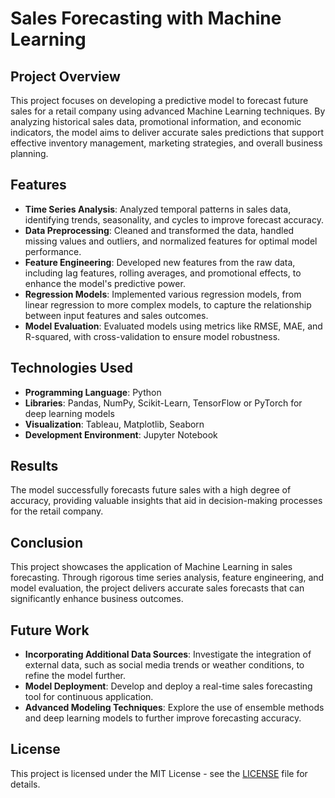 # Sales Forecasting with Machine Learning

## Project Overview

This project focuses on developing a predictive model to forecast future sales for a retail company using advanced Machine Learning techniques. By analyzing historical sales data, promotional information, and economic indicators, the model aims to deliver accurate sales predictions that support effective inventory management, marketing strategies, and overall business planning.

## Features

- **Time Series Analysis**: Analyzed temporal patterns in sales data, identifying trends, seasonality, and cycles to improve forecast accuracy.
- **Data Preprocessing**: Cleaned and transformed the data, handled missing values and outliers, and normalized features for optimal model performance.
- **Feature Engineering**: Developed new features from the raw data, including lag features, rolling averages, and promotional effects, to enhance the model's predictive power.
- **Regression Models**: Implemented various regression models, from linear regression to more complex models, to capture the relationship between input features and sales outcomes.
- **Model Evaluation**: Evaluated models using metrics like RMSE, MAE, and R-squared, with cross-validation to ensure model robustness.

## Technologies Used

- **Programming Language**: Python
- **Libraries**: Pandas, NumPy, Scikit-Learn, TensorFlow or PyTorch for deep learning models
- **Visualization**: Tableau, Matplotlib, Seaborn
- **Development Environment**: Jupyter Notebook


## Results

The model successfully forecasts future sales with a high degree of accuracy, providing valuable insights that aid in decision-making processes for the retail company.

## Conclusion

This project showcases the application of Machine Learning in sales forecasting. Through rigorous time series analysis, feature engineering, and model evaluation, the project delivers accurate sales forecasts that can significantly enhance business outcomes.

## Future Work

- **Incorporating Additional Data Sources**: Investigate the integration of external data, such as social media trends or weather conditions, to refine the model further.
- **Model Deployment**: Develop and deploy a real-time sales forecasting tool for continuous application.
- **Advanced Modeling Techniques**: Explore the use of ensemble methods and deep learning models to further improve forecasting accuracy.

## License

This project is licensed under the MIT License - see the [LICENSE](LICENSE) file for details.
